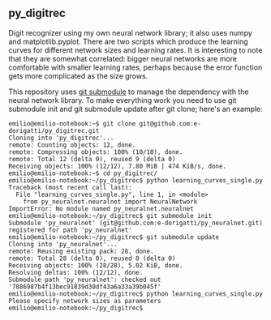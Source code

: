py_digitrec
-----------

Digit recognizer using my own neural network library; it also uses numpy and matplotlib.pyplot.
There are two scripts which produce the learning curves for different network sizes and learning rates. It is
interesting to note that they are somewhat correlated: bigger neural networks are more comfortable with
smaller learning rates, perhaps because the error function gets more complicated as the size grows.

This repository uses [git submodule](http://git-scm.com/docs/git-submodule) to manage the dependency with the
neural network library. To make everything work you need to use git submodule init and git submodule update
after git clone; here's an example:
```
emilio@emilio-notebook:~$ git clone git@github.com:e-dorigatti/py_digitrec.git
Cloning into 'py_digitrec'...
remote: Counting objects: 12, done.
remote: Compressing objects: 100% (10/10), done.
remote: Total 12 (delta 0), reused 9 (delta 0)
Receiving objects: 100% (12/12), 7.80 MiB | 474 KiB/s, done.
emilio@emilio-notebook:~$ cd py_digitrec/
emilio@emilio-notebook:~/py_digitrec$ python learning_curves_single.py 
Traceback (most recent call last):
  File "learning_curves_single.py", line 1, in <module>
    from py_neuralnet.neuralnet import NeuralNetwork
ImportError: No module named py_neuralnet.neuralnet
emilio@emilio-notebook:~/py_digitrec$ git submodule init
Submodule 'py_neuralnet' (git@github.com:e-dorigatti/py_neuralnet.git) registered for path 'py_neuralnet'
emilio@emilio-notebook:~/py_digitrec$ git submodule update
Cloning into 'py_neuralnet'...
remote: Reusing existing pack: 28, done.
remote: Total 28 (delta 0), reused 0 (delta 0)
Receiving objects: 100% (28/28), 5.02 KiB, done.
Resolving deltas: 100% (12/12), done.
Submodule path 'py_neuralnet': checked out '7886987b4f13bec91839d30df43a6a33a39b045f'
emilio@emilio-notebook:~/py_digitrec$ python learning_curves_single.py 
Please specify network sizes as parameters
emilio@emilio-notebook:~/py_digitrec$ 
```

